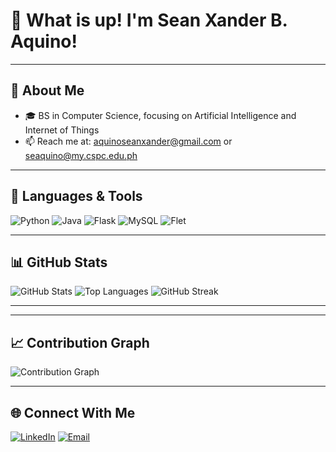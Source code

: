 # 👋 What is up! I'm Sean Xander B. Aquino!
---

## 🧩 About Me
- 🎓 BS in Computer Science, focusing on Artificial Intelligence and Internet of Things    
- 📫 Reach me at: [aquinoseanxander@gmail.com](mailto:aquinoseanxander@gmail.com) or [seaquino@my.cspc.edu.ph](mailto:seaquino@my.cspc.edu.ph)

---

## 🧰 Languages & Tools
![Python](https://img.shields.io/badge/Python-3776AB?style=for-the-badge&logo=python&logoColor=white)
![Java](https://img.shields.io/badge/Java-ED8B00?style=for-the-badge&logo=openjdk&logoColor=white)
![Flask](https://img.shields.io/badge/Flask-000000?style=for-the-badge&logo=flask&logoColor=white)
![MySQL](https://img.shields.io/badge/MySQL-4479A1?style=for-the-badge&logo=mysql&logoColor=white)
![Flet](https://img.shields.io/badge/Flet-333333?style=for-the-badge&logo=python&logoColor=white)


---

## 📊 GitHub Stats

![GitHub Stats](https://github-readme-stats.vercel.app/api?username=ale-xanderr&show_icons=true&theme=tokyonight)
![Top Languages](https://github-readme-stats.vercel.app/api/top-langs/?username=ale-xanderr&layout=compact&theme=tokyonight)
![GitHub Streak](https://streak-stats.demolab.com?user=ale-xanderr&theme=tokyonight&hide_border=true)

---

---

## 📈 Contribution Graph
![Contribution Graph](https://github-readme-activity-graph.vercel.app/graph?username=ale-xanderr&theme=tokyo-night)

---

## 🌐 Connect With Me
[![LinkedIn](https://img.shields.io/badge/LinkedIn-blue?style=for-the-badge&logo=linkedin)](https://linkedin.com/in/ale-xanderr)
[![Email](https://img.shields.io/badge/Email-Contact%20Me-red?style=for-the-badge&logo=gmail&logoColor=white)](mailto:aquinoseanxander@gmail.com)
